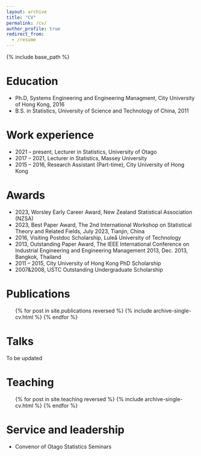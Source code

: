 ```yaml
---
layout: archive
title: "CV"
permalink: /cv/
author_profile: true
redirect_from:
  - /resume
---
```


{% include base_path %}

Education
======
* Ph.D, Systems Engineering and Engineering Managment, City University of Hong Kong, 2016
* B.S. in Statistics, University of Science and Technology of China, 2011

Work experience
======
* 2021 – present, Lecturer in Statistics, University of Otago
* 2017 – 2021, Lecturer in Statistics, Massey University
* 2015 – 2016, Research Assistant (Part-time), City University of Hong Kong 

  
Awards
======
* 2023, Worsley Early Career Award, New Zealand Statistical Association (NZSA)
* 2023, Best Paper Award, The 2nd International Workshop on Statistical Theory and Related Fields, July 2023, Tianjin, China
* 2016, Visiting Postdoc Scholarship, Luleå University of Technology
* 2013, Outstanding Paper Award, The IEEE International Conference on Industrial Engineering and Engineering Management 2013, Dec. 2013, Bangkok, Thailand
* 2011 – 2015, City University of Hong Kong PhD Scholarship
* 2007&2008, USTC Outstanding Undergraduate Scholarship

Publications
======
  <ul>{% for post in site.publications reversed %}
    {% include archive-single-cv.html %}
  {% endfor %}</ul>
  
Talks
======
To be updated
<!--- <ul>{% for post in site.talks reversed %} --->
<!---   {% include archive-single-talk-cv.html  %} --->
<!---  {% endfor %}</ul> --->
  
Teaching
======

 <ul>{% for post in site.teaching reversed %}
   {% include archive-single-cv.html %}
  {% endfor %}</ul>
  
Service and leadership
======
*  Convenor of Otago Statistics Seminars
